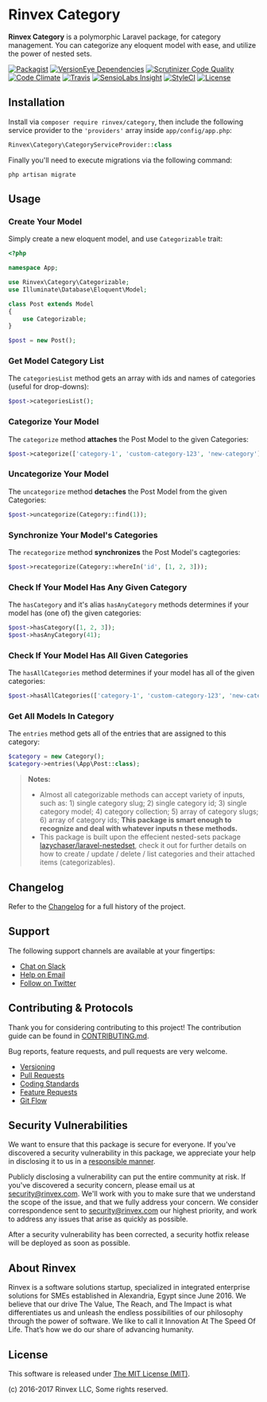 # Rinvex Category

**Rinvex Category** is a polymorphic Laravel package, for category management. You can categorize any eloquent model with ease, and utilize the power of nested sets.

[![Packagist](https://img.shields.io/packagist/v/rinvex/category.svg?label=Packagist&style=flat-square)](https://packagist.org/packages/rinvex/category)
[![VersionEye Dependencies](https://img.shields.io/versioneye/d/php/rinvex:category.svg?label=Dependencies&style=flat-square)](https://www.versioneye.com/php/rinvex:category/)
[![Scrutinizer Code Quality](https://img.shields.io/scrutinizer/g/rinvex/category.svg?label=Scrutinizer&style=flat-square)](https://scrutinizer-ci.com/g/rinvex/category/)
[![Code Climate](https://img.shields.io/codeclimate/github/rinvex/category.svg?label=CodeClimate&style=flat-square)](https://codeclimate.com/github/rinvex/category)
[![Travis](https://img.shields.io/travis/rinvex/category.svg?label=TravisCI&style=flat-square)](https://travis-ci.org/rinvex/category)
[![SensioLabs Insight](https://img.shields.io/sensiolabs/i/f2dca242-eb65-4bcc-8481-cd27ea16c804.svg?label=SensioLabs&style=flat-square)](https://insight.sensiolabs.com/projects/f2dca242-eb65-4bcc-8481-cd27ea16c804)
[![StyleCI](https://styleci.io/repos/66037019/shield)](https://styleci.io/repos/66037019)
[![License](https://img.shields.io/packagist/l/rinvex/category.svg?label=License&style=flat-square)](https://github.com/rinvex/category/blob/develop/LICENSE)


## Installation

Install via `composer require rinvex/category`, then include the following service provider to the `'providers'` array inside `app/config/app.php`:
``` php
Rinvex\Category\CategoryServiceProvider::class
```

Finally you'll need to execute migrations via the following command:
```
php artisan migrate
```

## Usage

### Create Your Model

Simply create a new eloquent model, and use `Categorizable` trait:
``` php
<?php

namespace App;

use Rinvex\Category\Categorizable;
use Illuminate\Database\Eloquent\Model;

class Post extends Model
{
    use Categorizable;
}

$post = new Post();
```

### Get Model Category List

The `categoriesList` method gets an array with ids and names of categories (useful for drop-downs):
``` php
$post->categoriesList();
```

### Categorize Your Model

The `categorize` method **attaches** the Post Model to the given Categories:
``` php
$post->categorize(['category-1', 'custom-category-123', 'new-category']);
```

### Uncategorize Your Model

The `uncategorize` method **detaches** the Post Model from the given Categories:
``` php
$post->uncategorize(Category::find(1));
```

### Synchronize Your Model's Categories

The `recategorize` method **synchronizes** the Post Model's cagtegories:
``` php
$post->recategorize(Category::whereIn('id', [1, 2, 3]));
```

### Check If Your Model Has Any Given Category

The `hasCategory` and it's alias `hasAnyCategory` methods determines if your model has (one of) the given categories:
``` php
$post->hasCategory([1, 2, 3]);
$post->hasAnyCategory(41);
```

### Check If Your Model Has All Given Categories

The `hasAllCategories` method determines if your model has all of the given categories:
``` php
$post->hasAllCategories(['category-1', 'custom-category-123', 'new-category']);
```

### Get All Models In Category

The `entries` method gets all of the entries that are assigned to this category:
``` php
$category = new Category();
$category->entries(\App\Post::class);
```

> **Notes:** 
> - Almost all categorizable methods can accept variety of inputs, such as: 1) single category slug; 2) single category id; 3) single category model; 4) category collection; 5) array of category slugs; 6) array of category ids; **This package is smart enough to recognize and deal with whatever inputs n these methods.**
> - This package is built upon the effecient nested-sets package [lazychaser/laravel-nestedset](https://github.com/lazychaser/laravel-nestedset), check it out for further details on how to create / update / delete / list categories and their attached items (categorizables).


## Changelog

Refer to the [Changelog](CHANGELOG.md) for a full history of the project.


## Support

The following support channels are available at your fingertips:

- [Chat on Slack](http://chat.rinvex.com)
- [Help on Email](mailto:help@rinvex.com)
- [Follow on Twitter](https://twitter.com/rinvex)


## Contributing & Protocols

Thank you for considering contributing to this project! The contribution guide can be found in [CONTRIBUTING.md](CONTRIBUTING.md).

Bug reports, feature requests, and pull requests are very welcome.

- [Versioning](CONTRIBUTING.md#versioning)
- [Pull Requests](CONTRIBUTING.md#pull-requests)
- [Coding Standards](CONTRIBUTING.md#coding-standards)
- [Feature Requests](CONTRIBUTING.md#feature-requests)
- [Git Flow](CONTRIBUTING.md#git-flow)


## Security Vulnerabilities

We want to ensure that this package is secure for everyone. If you've discovered a security vulnerability in this package, we appreciate your help in disclosing it to us in a [responsible manner](https://en.wikipedia.org/wiki/Responsible_disclosure).

Publicly disclosing a vulnerability can put the entire community at risk. If you've discovered a security concern, please email us at [security@rinvex.com](mailto:security@rinvex.com). We'll work with you to make sure that we understand the scope of the issue, and that we fully address your concern. We consider correspondence sent to [security@rinvex.com](mailto:security@rinvex.com) our highest priority, and work to address any issues that arise as quickly as possible.

After a security vulnerability has been corrected, a security hotfix release will be deployed as soon as possible.


## About Rinvex

Rinvex is a software solutions startup, specialized in integrated enterprise solutions for SMEs established in Alexandria, Egypt since June 2016. We believe that our drive The Value, The Reach, and The Impact is what differentiates us and unleash the endless possibilities of our philosophy through the power of software. We like to call it Innovation At The Speed Of Life. That’s how we do our share of advancing humanity.


## License

This software is released under [The MIT License (MIT)](LICENSE).

(c) 2016-2017 Rinvex LLC, Some rights reserved.
